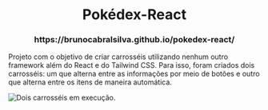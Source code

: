 <h1 align="center">Pokédex-React</h1>

<h3 align="center">https://brunocabralsilva.github.io/pokedex-react/</h3>

<p>
    Projeto com o objetivo de criar carrosséis utilizando nenhum outro framework além do React e do Tailwind CSS. Para isso, foram criados dois carrosséis: um que alterna entre as informações por meio de botões e outro que alterna entre os itens de maneira automática.
</p>

<img src="src/images/exibição.gif" alt="Dois carrosséis em execução." />
